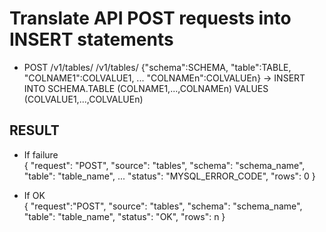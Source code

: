 # Translate API POST requests into INSERT statements  
  
* POST /v1/tables/ /v1/tables/ {"schema":SCHEMA, "table":TABLE, "COLNAME1":COLVALUE1, ... "COLNAMEn":COLVALUEn} → INSERT INTO SCHEMA.TABLE (COLNAME1,...,COLNAMEn) VALUES (COLVALUE1,...,COLVALUEn)  

## RESULT  
* If failure  
 {
  "request": "POST",
  "source": "tables",
  "schema": "schema_name",
  "table": "table_name",
  ...
  "status": "MYSQL_ERROR_CODE",
  "rows": 0
} 

* If OK  
{
  "request":"POST",
  "source": "tables",
  "schema": "schema_name",
  "table": "table_name",
  "status": "OK",
  "rows": n
}
